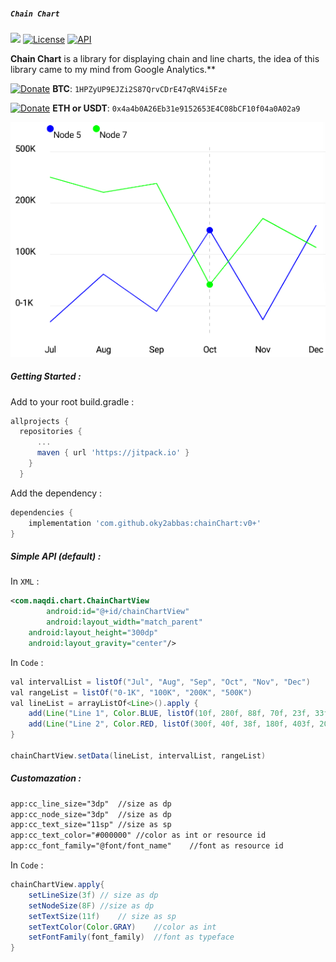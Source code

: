 ##### `Chain Chart`

[![](https://jitpack.io/v/oky2abbas/chain-chart.svg)](https://jitpack.io/#oky2abbas/chain-chart)
[![License](http://img.shields.io/badge/license-MIT-green.svg?style=flat)](https://github.com/oky2abbas/chain-chart)
[![API](https://img.shields.io/badge/API-17%2B-blue.svg?style=flat)](https://github.com/oky2abbas/chain-chart)

**Chain Chart** is a library for displaying chain and line charts, the idea of this library came to my mind from Google Analytics.**



[![Donate](https://img.shields.io/badge/Cryptocurrency-Donate-green)](https://idpay.ir/oky2abbas) **BTC**: `1HPZyUP9EJZi2S87QrvCDrE47qRV4i5Fze`

[![Donate](https://img.shields.io/badge/Cryptocurrency-Donate-blue)](https://idpay.ir/oky2abbas) **ETH or USDT**: `0x4a4b0A26Eb31e9152653E4C08bCF10f04a0A02a9`




<img src="screenshots/shot_1.png">




##### Getting Started :

Add to your root build.gradle :

```groovy
allprojects {
  repositories {
      ...
      maven { url 'https://jitpack.io' }
    }
  }
```

Add the dependency :

```groovy
dependencies {
    implementation 'com.github.oky2abbas:chainChart:v0+'
}
```



##### Simple API (default) :

In `XML` :

```xml 
<com.naqdi.chart.ChainChartView
		android:id="@+id/chainChartView"
		android:layout_width="match_parent"
    android:layout_height="300dp"
    android:layout_gravity="center"/>
```

In `Code` :

```java
val intervalList = listOf("Jul", "Aug", "Sep", "Oct", "Nov", "Dec")
val rangeList = listOf("0-1K", "100K", "200K", "500K")
val lineList = arrayListOf<Line>().apply {
	add(Line("Line 1", Color.BLUE, listOf(10f, 280f, 88f, 70f, 23f, 33f)))
	add(Line("Line 2", Color.RED, listOf(300f, 40f, 38f, 180f, 403f, 201f)))
}

chainChartView.setData(lineList, intervalList, rangeList)
```

##### Customazation :

```xml 
app:cc_line_size="3dp"	//size as dp
app:cc_node_size="3dp"	//size as dp
app:cc_text_size="11sp"	//size as sp
app:cc_text_color="#000000"	//color as int or resource id
app:cc_font_family="@font/font_name"	//font as resource id
```

In `Code` :

```java
chainChartView.apply{
	setLineSize(3f)	// size as dp
	setNodeSize(8F)	//size as dp
	setTextSize(11f)	// size as sp
	setTextColor(Color.GRAY)	//color as int
	setFontFamily(font_family)	//font as typeface
}
```